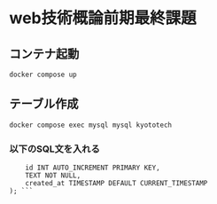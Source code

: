 # web技術概論前期最終課題

## コンテナ起動

```docker compose up ``` 

## テーブル作成

```docker compose exec mysql mysql kyototech```

### 以下のSQL文を入れる

```CREATE TABLE karipost (
    id INT AUTO_INCREMENT PRIMARY KEY,
    TEXT NOT NULL,
    created_at TIMESTAMP DEFAULT CURRENT_TIMESTAMP
); ```


